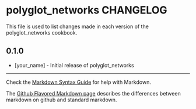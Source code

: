 polyglot_networks CHANGELOG
===========================

This file is used to list changes made in each version of the polyglot_networks cookbook.

0.1.0
-----
- [your_name] - Initial release of polyglot_networks

- - -
Check the [Markdown Syntax Guide](http://daringfireball.net/projects/markdown/syntax) for help with Markdown.

The [Github Flavored Markdown page](http://github.github.com/github-flavored-markdown/) describes the differences between markdown on github and standard markdown.
